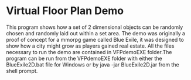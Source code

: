 # Virtual Floor Plan Demo

This program shows how a set of 2 dimensional objects can be randomly chosen and randomly laid out within a set area. The demo was originally a proof of concept for a mmorpg game called Blue Exile, it was designed to show how a city might grow as players gained real estate. All the files necessary to run the demo are contained in VFPdemoEXE folder.The program can be run from the VFPdemoEXE folder with either the BlueExile2D.bat file for Windows or by java -jar BlueExile2D.jar from the shell prompt. 